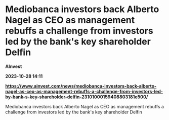 # Mediobanca investors back Alberto Nagel as CEO as management rebuffs a challenge from investors led by the bank's key shareholder Delfin
**AInvest**

**2023-10-28 14:11**

**https://www.ainvest.com/news/mediobanca-investors-back-alberto-nagel-as-ceo-as-management-rebuffs-a-challenge-from-investors-led-by-bank-s-key-shareholder-delfin-23101000159408803181e500/**

Mediobanca investors back Alberto Nagel as CEO as management rebuffs a challenge from investors led by the bank's key shareholder Delfin